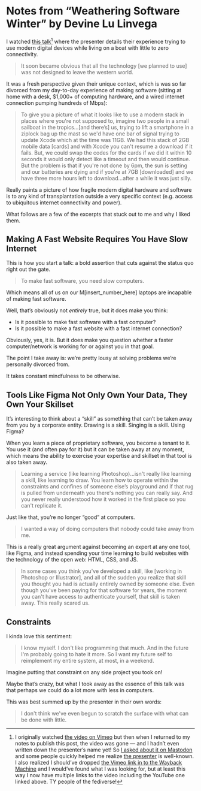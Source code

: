 # Notes from “Weathering Software Winter” by Devine Lu Linvega

I watched [this talk](https://www.youtube.com/watch?v=9TJuOwy4aGA)[^1] where the presenter details their experience trying to use modern digital devices while living on a boat with little to zero connectivity.

> It soon became obvious that all the technology [we planned to use] was not designed to leave the western world.

It was a fresh perspective given their unique context, which is was so far divorced from my day-to-day experience of making software (sitting at home with a desk, $1,000+ of computing hardware, and a wired internet connection pumping hundreds of Mbps):

> To give you a picture of what it looks like to use a modern stack in places where you're not supposed to, imagine two people in a small sailboat in the tropics…[and there’s] us, trying to lift a smartphone in a ziplock bag up the mast so we'd have one bar of signal trying to update Xcode which at the time was 11GB. We had this stack of 2GB mobile data [cards] and with Xcode you can't resume a download if it fails. But, we could swap the codes for the cards if we did it within 10 seconds it would only detect like a timeout and then would continue. But the problem is that if you're not done by 6pm, the sun is setting and our batteries are dying and if you're at 7GB [downloaded] and we have three more hours left to download...after a while it was just silly.

Really paints a picture of how fragile modern digital hardware and software is to any kind of transplantation outside a very specific context (e.g. access to ubiquitous internet connectivity and power).

What follows are a few of the excerpts that stuck out to me and why I liked them.

## Making A Fast Website Requires You Have Slow Internet

This is how you start a talk: a bold assertion that cuts against the status quo right out the gate.

> To make fast software, you need slow computers.

Which means all of us on our M[insert_number_here] laptops are incapable of making fast software.

Well, that’s obviously not _entirely_ true, but it does make you think:

- Is it possible to make fast software with a fast computer?
- Is it possible to make a fast website with a fast internet connection?

Obviously, yes, it is. But it does make you question whether a faster computer/network is working for or against you in that goal. 

The point I take away is: we’re pretty lousy at solving problems we’re personally divorced from.

It takes constant mindfulness to be otherwise.

## Tools Like Figma Not Only Own Your Data, They Own Your Skillset

It’s interesting to think about a “skill” as something that can’t be taken away from you by a corporate entity. Drawing is a skill. Singing is a skill. Using Figma?

When you learn a piece of proprietary software, you  become a tenant to it. You use it (and often pay for it) but it can be taken away at any moment, which means the ability to exercise your expertise and skillset in that tool is also taken away.

> Learning a service (like learning Photoshop)…isn't really like learning a skill, like learning to draw. You learn how to operate within the constraints and confines of someone else’s playground and if that rug is pulled from underneath you there's nothing you can really say. And you never really understood how it worked in the first place so you can't replicate it. 

Just like that, you’re no longer “good” at computers.

> I wanted a way of doing computers that nobody could take away from me.

This is a really great argument against becoming an expert at any one tool, like Figma, and instead spending your time learning to build websites with the technology of the open web: HTML, CSS, and JS.

> In some cases you think you've developed a skill, like [working in Photoshop or Illustrator], and all of the sudden you realize that skill you thought you had is actually entirely owned by someone else. Even though you've been paying for that software for years, the moment you can't have access to authenticate yourself, that skill is taken away. This really scared us.

## Constraints

I kinda love this sentiment:

> I know myself. I don't like programming that much. And in the future I'm probably going to hate it more. So I want my future self to reimplement my entire system, at most, in a weekend.

Imagine putting that constraint on any side project you took on!

Maybe that’s crazy, but what I took away as the essence of this talk was that perhaps we could do a lot more with less in computers.

This was best summed up by the presenter in their own words:

> I don't think we've even begun to scratch the surface with what can be done with little.


[^1]: I originally watched [the video on Vimeo](https://vimeo.com/780005704) but then when I returned to my notes to publish this post, the video was gone — and I hadn’t even written down the presenter’s name yet! So [I asked about it on Mastodon](https://mastodon.social/@jimniels/111044932360293976) and some people quickly helped me realize [the presenter](https://100r.co/site/home.html) is well-known. I also realized I should’ve dropped [the Vimeo link in to the Wayback Machine](https://web.archive.org/web/20230119082822/https://vimeo.com/780005704) and I would’ve found what I was looking for, but at least this way I now have multiple links to the video including the YouTube one linked above. TY people of the fediverse!